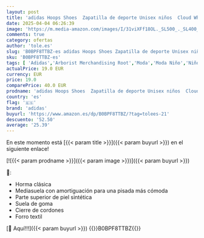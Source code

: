 ```yaml
---
layout: post
title: 'adidas Hoops Shoes  Zapatilla de deporte Unisex niños  Cloud White Core Black Bright Red  37 1/3 EU'
date: 2025-04-04 06:26:39
image: 'https://m.media-amazon.com/images/I/31viXFf18OL._SL500_._SL400_.jpg'
comments: true
category: ofertas
author: 'tole.es'
slug: 'B0BPF8TTBZ-es adidas Hoops Shoes Zapatilla de deporte Unisex niños Cloud...'
sku: 'B0BPF8TTBZ-es'
tags: [ 'Adidas','Arborist Merchandising Root','Moda','Moda Niño','Niños y Niñas','Self Service','Softlines | Shoes | Co-gender','Special Features Stores','Zapatillas casual para niño','Zapatillas deportivas y de moda para niños','Zapatos de niño','adidas','c8538d25-3af9-48d3-aeff-5f3ce5572a36_0','c8538d25-3af9-48d3-aeff-5f3ce5572a36_1801','c8538d25-3af9-48d3-aeff-5f3ce5572a36_2601','c8538d25-3af9-48d3-aeff-5f3ce5572a36_32602','c8538d25-3af9-48d3-aeff-5f3ce5572a36_3901','zapatilla','🇪🇸', ]
actualPrice: 19.0 EUR
currency: EUR
price: 19.0
comparePrice: 40.0 EUR
prodname: 'adidas Hoops Shoes  Zapatilla de deporte Unisex niños  Cloud White Core Black Bright Red  37 1/3 EU'
country: 'es'
flag: '🇪🇸'
brand: 'adidas'
buyurl: 'https://www.amazon.es/dp/B0BPF8TTBZ/?tag=tolees-21'
descuento: '52.50'
average: '25.39'
---
```


En este momento está [{{< param title >}}]({{< param buyurl >}}) en el siguiente enlace!

[![{{< param prodname >}}]({{< param image >}})]({{< param buyurl >}})

🔎:

- Horma clásica
- Mediasuela con amortiguación para una pisada más cómoda
- Parte superior de piel sintética
- Suela de goma
- Cierre de cordones
- Forro textil

[🛒 Aquí!!!]({{< param buyurl >}})
{{<world>}}B0BPF8TTBZ{{</world>}}
